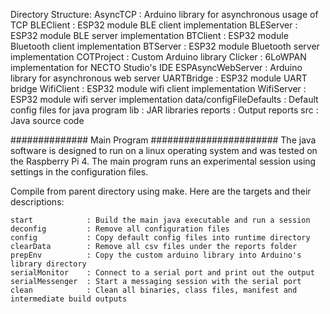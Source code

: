 Directory Structure:
  AsyncTCP                : Arduino library for asynchronous usage of TCP 
  BLEClient               : ESP32 module BLE client implementation
  BLEServer               : ESP32 module BLE server implementation
  BTClient                : ESP32 module Bluetooth client implementation
  BTServer                : ESP32 module Bluetooth server implementation
  COTProject              : Custom Arduino library
  Clicker                 : 6LoWPAN implementation for NECTO Studio's IDE
  ESPAsyncWebServer       : Arduino library for asynchronous web server
  UARTBridge              : ESP32 module UART bridge
  WifiClient              : ESP32 module wifi client implementation
  WifiServer              : ESP32 module wifi server implementation
  data/configFileDefaults : Default config files for java program
  lib                     : JAR libraries
  reports                 : Output reports
  src                     : Java source code
  
  ############## Main Program #######################
  The java software is designed to run on a linux operating system
  and was tested on the Raspberry Pi 4. The main program runs an
  experimental session using settings in the configuration files.
  
  Compile from parent directory using make. Here are the targets and
  their descriptions:
  
    start            : Build the main java executable and run a session
    deconfig         : Remove all configuration files
    config           : Copy default config files into runtime directory
    clearData        : Remove all csv files under the reports folder
    prepEnv          : Copy the custom arduino library into Arduino's library directory
    serialMonitor    : Connect to a serial port and print out the output
    serialMessenger  : Start a messaging session with the serial port
    clean            : Clean all binaries, class files, manifest and intermediate build outputs
    
